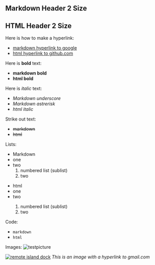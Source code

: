 ## Markdown Header 2 Size

<H2>HTML Header 2 Size</H2>

Here is how to make a hyperlink:

* [markdown hyperlink to google](http://www.google.com)
* <a href="http://www.github.com">html hyperlink to github.com</a>


Here is **bold** text:

* **markdown bold**
* <b>html bold</b>

Here is *italic* text:

* _Markdown underscore_
* *Markdown astrerisk*
* <i>html italic</i>

Strike out text:

* ~~markdown~~
* <s>html</s>

Lists:

* Markdown
* one
* two
    1. numbered list (sublist)
    2. two

<ul>
    <li>html</li>
    <li>one</li>
    <li>two</li>
    <ol>
        <li>numbered list (sublist)</li>
        <li>two</li>
    </ol>
</ul>

Code:

* `markdown`
* <code>html</code>

Images:
![testpicture](https://cdn.pixabay.com/photo/2015/04/23/22/00/tree-736885__340.jpg)


<a href="http://www.gmail.com"><img alt="remote island dock" src="https://image.shutterstock.com/image-photo/bright-spring-view-cameo-island-260nw-1048185397.jpg"></a>
<i>This is an image with a hyperlink to gmail.com</i>